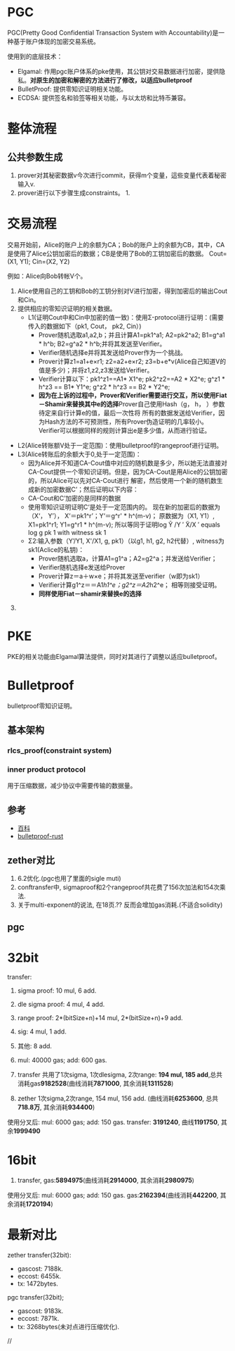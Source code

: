 # PGC

PGC(Pretty Good Confidential Transaction System with Accountability)是一种基于账户体现的加密交易系统。

使用到的底层技术：
* Elgamal: 作用pgc账户体系的pke使用，其公钥对交易数据进行加密，提供隐私。**对原生的加密和解密的方法进行了修改，以适应bulletproof**
* BulletProof: 提供零知识证明相关功能。
* ECDSA: 提供签名和验签等相关功能，与以太坊和比特币兼容。

# 整体流程

## 公共参数生成



1. prover对其秘密数据v今次进行commit，获得m个变量，這些变量代表着秘密输入v.
2. prover进行以下步骤生成constraints。
   1. 


# 交易流程

交易开始前，Alice的账户上的余额为CA；Bob的账户上的余额为CB，其中，CA是使用了Alice公钥加密后的数据；CB是使用了Bob的工钥加密后的数据。
Cout=(X1, Y1); Cin=(X2, Y2)

例如：Alice向Bob转帐V个。
1. Alice使用自己的工钥和Bob的工钥分别对V进行加密，得到加密后的输出Cout和Cin。
2. 提供相应的零知识证明的相关数据。
   * L1(证明Cout中和Cin中加密的值一致)：使用Σ-protocol进行证明：(需要传入的数据如下（pk1, Cout， pk2, Cin）)
     * Prover随机选取a1,a2,b；并且计算A1=pk1^a1; A2=pk2^a2; B1=g^a1 * h^b; B2=g^a2 * h^b;并将其发送至Verifier。
     * Verifier随机选择e并将其发送给Prover作为一个挑战。
     * Prover计算z1=a1+e×r1; z2=a2+e×r2; z3=b+e*v(Alice自己知道V的值是多少)；并将z1,z2,z3发送给Verifier。
     * Verifier计算以下：pk1^z1==A1* X1^e; pk2^z2==A2 * X2^e; g^z1 * h^z3 == B1* Y1^e; g^z2 * h^z3 == B2 * Y2^e;
     * **因为在上诉的过程中，Prover和Verifier需要进行交互，所以使用Fiat－Shamir来替换其中e的选择**Prover自己使用Hash（g， h， ）参数待定来自行计算e的值，最后一次性将
     所有的数据发送给Verifier，因为Hash方法的不可预测性，所有Prover伪造证明的几率较小。Verifier可以根据同样的规则计算出e是多少值，从而进行验证。
  * L2(Alice转账额V处于一定范围)：使用bulletproof的rangeproof进行证明。
  * L3(Alice转账后的余额大于0,处于一定范围)：
    * 因为Alice并不知道CA-Cout值中对应的随机数是多少，所以她无法直接对CA-Cout提供一个零知识证明。但是，因为CA-Cout是用Alice的公钥加密的，所以Alice可以先对CA-Cout进行
    解密，然后使用一个新的随机数生成新的加密数据C’；然后证明以下内容：
    * CA-Cout和C’加密的是同样的数据
    * 使用零知识证明证明C‘是处于一定范围内的。 现在新的加密后的数据为（X‘， Y’）， X‘＝pk1^r’；Y‘＝g^r' * h^(m-v)； 原数据为（X1, Y1）, X1=pk1^r1; Y1=g^r1 * h^(m-v);
    所以等同于证明log Ỹ /Y ′ X̃/X ′ equals log g pk 1 with witness sk 1
    * Σ2:输入参数（Y’/Y1, X'/X1, g, pk1）（以g1, h1, g2, h2代替）, witness为sk1(Aclice的私钥)：
      * Prover随机选取a，计算A1=g1^a；A2=g2^a；并发送给Verifier；
      * Verifier随机选择e发送给Prover
      * Prover计算z＝a＋w×e；并将其发送至verifier（w即为sk1）
      * Verifier计算g1^z＝＝A1*h1^e；g2^z＝A2*h2^e； 相等则接受证明。
      * **同样使用Fiat－shamir来替换e的选择**
     
3. 
# PKE

PKE的相关功能由Elgamal算法提供，同时对其进行了调整以适应bulletproof。

# Bulletproof

bulletproof零知识证明。

## 基本架构

### rlcs_proof(constraint system)

### inner product protocol

用于压缩数据，减少协议中需要传输的数据量。



## 参考

* [百科](https://zh.wikipedia.org/wiki/ElGamal%E5%8A%A0%E5%AF%86%E7%AE%97%E6%B3%95)
* [bulletproof-rust](https://doc-internal.dalek.rs/bulletproofs/notes/index.html)

## zether对比

1. 6.2优化.(pgc也用了里面的sigle muti)
2. conftransfer中, sigmaproof和2个rangeproof共花费了156次加法和154次乘法.
3. 关于multi-exponent的说法, 在18页.?? 反而会增加gas消耗.(不适合solidity)

## pgc

# 32bit
transfer:
1. sigma proof: 10 mul, 6 add.
2. dle sigma proof: 4 mul, 4 add.
3. range proof: 2*(bitSize+n)+14 mul, 2*(bitSize+n)+9 add.
4. sig: 4 mul, 1 add.
5. 其他: 8 add.

1. mul: 40000 gas; add: 600 gas.

2. transfer 共用了1次sigma, 1次dlesigma, 2次range: **194 mul, 185 add**,总共消耗gas**9182528**(曲线消耗**7871000**, 其余消耗**1311528**)
3. zether 1次sigma,2次range, 154 mul, 156 add. (曲线消耗**6253600**, 总共**718.8万**, 其余消耗**934400**)

使用分叉后:
mul: 6000 gas; add: 150 gas.
transfer: **3191240**, 曲线**1191750**, 其余**1999490**

# 16bit

1. transfer, gas:**5894975**(曲线消耗**2914000**, 其余消耗**2980975**)

使用分叉后: 
mul: 6000 gas; add: 150 gas.
gas:**2162394**(曲线消耗**442200**, 其余消耗**1720194**)


# 最新对比

zether transfer(32bit):
* gascost: 7188k.
* eccost: 6455k.
* tx: 1472bytes.


pgc transfer(32bit);
* gascost: 9183k.
* eccost: 7871k.
* tx: 3268bytes(未对点进行压缩优化).


// 